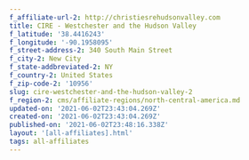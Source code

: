 ```yaml
---
f_affiliate-url-2: http://christiesrehudsonvalley.com
title: CIRE - Westchester and the Hudson Valley
f_latitude: '38.4416243'
f_longitude: '-90.1958095'
f_street-address-2: 340 South Main Street­
f_city-2: New City­
f_state-addbreviated-2: NY­
f_country-2: United States
f_zip-code-2: '10956'
slug: cire-westchester-and-the-hudson-valley-2
f_region-2: cms/affiliate-regions/north-central-america.md
updated-on: '2021-06-02T23:43:04.269Z'
created-on: '2021-06-02T23:43:04.269Z'
published-on: '2021-06-02T23:48:16.338Z'
layout: '[all-affiliates].html'
tags: all-affiliates
---
```



